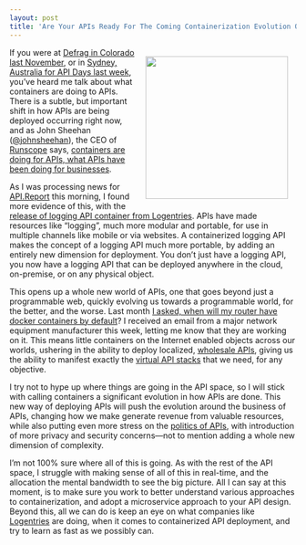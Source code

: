 ```yaml
---
layout: post
title: 'Are Your APIs Ready For The Coming Containerization Evolution Of The API Space?'
---
```

<p><a href="http://containers.apievangelist.com/"><img style="padding: 15px;" src="https://s3.amazonaws.com/kinlane-productions/bw-icons/bw-shipping-container.png" alt="" width="250" align="right" /></a></p>
<p>If you were at <a href="http://www.defragcon.com/">Defrag in Colorado last November</a>, or in <a href="http://syd.apidays.io/">Sydney, Australia for API Days last week</a>, you&rsquo;ve heard me talk about what containers are doing to APIs. There is a subtle, but important shift in how APIs are being deployed occurring right now, and as John Sheehan (<a href="https://twitter.com/johnsheehan">@johnsheehan</a>), the CEO of <a href="https://www.runscope.com/">Runscope</a>&nbsp;says, <a href="http://apievangelist.com/2014/04/07/containers-will-do-for-apis-what-apis-do-for-companies/">containers are doing for APIs, what APIs have been doing for businesses</a>.</p>
<p>As I was processing news for <a href="http://api.report">API.Report</a> this morning, I found more evidence of this, with the <a href="http://api.report/2015/02/14/logentries-releases-logging-container-for-docker-15-stats-api/">release of logging API container from Logentries</a>. APIs have made resources like &ldquo;logging&rdquo;, much more modular and portable, for use in multiple channels like mobile or via websites. A containerized logging API makes the concept of a logging API much more portable, by adding an entirely new dimension for deployment. You don&rsquo;t just have a logging API, you now have a logging API that can be deployed anywhere in the cloud, on-premise, or on any physical object.</p>
<p>This opens up a whole new world of APIs, one that goes beyond just a programmable web, quickly evolving us towards a programmable world, for the better, and the worse. Last month <a href="http://kinlane.com/2015/01/21/when-will-my-router-have-docker-containers-by-default/">I asked, when will my router have docker containers by default</a>? I received an email from a major network equipment manufacturer this week, letting me know that they are working on it. This means little containers on the Internet enabled objects across our worlds, ushering in the ability to deploy localized, <a href="http://apievangelist.com/2014/01/30/what-will-it-take-to-sell-my-api-as-a-wholesale-resource/">wholesale APIs</a>, giving us the ability to manifest exactly the <a href="http://apievangelist.com/2013/01/28/virtualized-api-stacks/">virtual API stacks</a> that we need, for any objective.</p>
<p>I try not to hype up where things are going in the API space, so I will stick with calling containers a significant evolution in how APIs are done. This new way of deploying APIs will push the evolution around the business of APIs, changing how we make generate revenue from valuable resources, while also putting even more stress on the <a href="http://apievangelist.com/2014/03/17/politics-of-apis/">politics of APIs</a>, with introduction of more privacy and security concerns&mdash;not to mention adding a whole new dimension of complexity.</p>
<p>I&rsquo;m not 100% sure where all of this is going. As with the rest of the API space, I struggle with making sense of all of this in real-time, and the allocation the mental bandwidth to see the big picture. All I can say at this moment, is to make sure you work to better understand various approaches to containerization, and adopt a microservice approach to your API design. Beyond this, all we can do is keep an eye on what companies like <a href="https://logentries.com/">Logentries</a>&nbsp;are doing, when it comes to containerized API deployment, and try to learn as fast as we possibly can.</p>